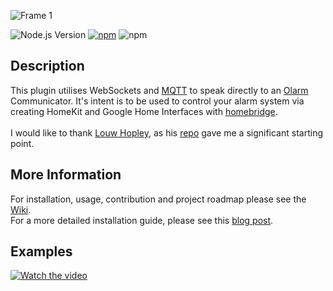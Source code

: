 ![Frame 1](https://github.com/user-attachments/assets/ef78a6a9-4f36-47f1-aefb-f158000a25fb)

![Node.js Version](https://img.shields.io/badge/node-%3E%3D14.18.1-green?logo=node.js&logoColor=white)
[![npm](https://img.shields.io/npm/v/homebridge-ws-olarm-plugin?color=red)](https://www.npmjs.com/package/homebridge-ws-olarm-plugin)
![npm](https://img.shields.io/npm/dm/homebridge-ws-olarm-plugin)

## Description

This plugin utilises WebSockets and [MQTT](https://github.com/mqttjs) to speak
directly to an [Olarm](https://olarm.co) Communicator.
It's intent is to be used to control your alarm system via creating HomeKit and Google
Home Interfaces with
[homebridge](https://github.com/homebridge/homebridge).
<br><br>
I would like to thank [Louw Hopley](https://github.com/LouwHopley), as his
[repo](https://github.com/LouwHopley/homebridge-olarm-plugin)
gave me a significant starting point.


## More Information

For installation, usage, contribution and project roadmap please see the
[Wiki](https://github.com/imprisonedmind/homebridge-ws-olarm-plugin/wiki).
<br>
For a more detailed installation guide, please see this [blog post](https://lukestephens.co.za/writing/get-olarm-working-with-homekit-&-g-home/14af90ec476b80d5b34deec12c0d0dc3).


## Examples
[![Watch the video](https://i.imgur.com/L54SAYp.jpeg)]([https://youtu.be/tb6msVvILo8](https://youtu.be/tb6msVvILo8))



